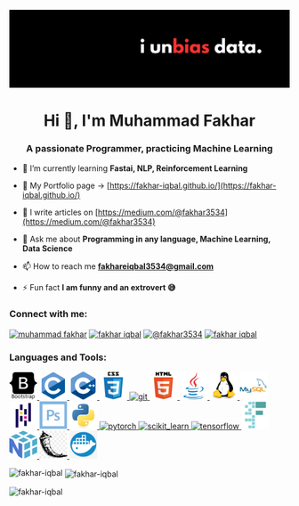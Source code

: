 ![logo](https://github.com/fakhar-iqbal/fakhar-iqbal/blob/main/copy2.png)

<h1 align="center">Hi 👋, I'm Muhammad Fakhar</h1>
<h3 align="center">A passionate Programmer, practicing Machine Learning</h3>



- 🌱 I’m currently learning **Fastai, NLP, Reinforcement Learning**
- 📝 My Portfolio page ->  [https://fakhar-iqbal.github.io/](https://fakhar-iqbal.github.io/)
- 📝 I write articles on [https://medium.com/@fakhar3534](https://medium.com/@fakhar3534)

- 💬 Ask me about **Programming in any language, Machine Learning, Data Science**

- 📫 How to reach me **fakhareiqbal3534@gmail.com**

- ⚡ Fun fact **I am funny and an extrovert 😅**

<h3 align="left">Connect with me:</h3>
<p align="left">
<a href="https://linkedin.com/in/muhammad-fakhar-707681265" target="blank"><img align="center" src="https://raw.githubusercontent.com/rahuldkjain/github-profile-readme-generator/master/src/images/icons/Social/linked-in-alt.svg" alt="muhammad fakhar" height="30" width="40" /></a>
<a href="https://kaggle.com/fakhariqbal" target="blank"><img align="center" src="https://raw.githubusercontent.com/rahuldkjain/github-profile-readme-generator/master/src/images/icons/Social/kaggle.svg" alt="fakhar iqbal" height="30" width="40" /></a>
<a href="https://medium.com/@fakhar3534" target="blank"><img align="center" src="https://raw.githubusercontent.com/rahuldkjain/github-profile-readme-generator/master/src/images/icons/Social/medium.svg" alt="@fakhar3534" height="30" width="40" /></a>
<a href="https://www.youtube.com/channel/UCKTEZERgF7q_A0RSK8yCzVQ" target="blank"><img align="center" src="https://raw.githubusercontent.com/rahuldkjain/github-profile-readme-generator/master/src/images/icons/Social/youtube.svg" alt="fakhar iqbal" height="30" width="40" /></a>
</p>

<h3 align="left">Languages and Tools:</h3>
<p align="left"> <a href="https://getbootstrap.com" target="_blank" rel="noreferrer"> <img src="https://raw.githubusercontent.com/devicons/devicon/master/icons/bootstrap/bootstrap-plain-wordmark.svg" alt="bootstrap" width="50" height="50"/> </a> <a href="https://www.cprogramming.com/" target="_blank" rel="noreferrer"> <img src="https://raw.githubusercontent.com/devicons/devicon/master/icons/c/c-original.svg" alt="c" width="50" height="50"/> </a> <a href="https://www.w3schools.com/cpp/" target="_blank" rel="noreferrer"> <img src="https://raw.githubusercontent.com/devicons/devicon/master/icons/cplusplus/cplusplus-original.svg" alt="cplusplus" width="50" height="50"/> </a> <a href="https://www.w3schools.com/css/" target="_blank" rel="noreferrer"> <img src="https://raw.githubusercontent.com/devicons/devicon/master/icons/css3/css3-original-wordmark.svg" alt="css3" width="50" height="50"/> </a> <a href="https://git-scm.com/" target="_blank" rel="noreferrer"> <img src="https://www.vectorlogo.zone/logos/git-scm/git-scm-icon.svg" alt="git" width="50" height="50"/> </a> <a href="https://www.w3.org/html/" target="_blank" rel="noreferrer"> <img src="https://raw.githubusercontent.com/devicons/devicon/master/icons/html5/html5-original-wordmark.svg" alt="html5" width="50" height="50"/> </a> <a href="https://www.java.com" target="_blank" rel="noreferrer"> <img src="https://raw.githubusercontent.com/devicons/devicon/master/icons/java/java-original.svg" alt="java" width="50" height="50"/> </a> <a href="https://www.linux.org/" target="_blank" rel="noreferrer"> <img src="https://raw.githubusercontent.com/devicons/devicon/master/icons/linux/linux-original.svg" alt="linux" width="50" height="50"/> </a> <a href="https://www.mysql.com/" target="_blank" rel="noreferrer"> <img src="https://raw.githubusercontent.com/devicons/devicon/master/icons/mysql/mysql-original-wordmark.svg" alt="mysql" width="50" height="50"/> </a> <a href="https://pandas.pydata.org/" target="_blank" rel="noreferrer"> <img src="https://raw.githubusercontent.com/devicons/devicon/2ae2a900d2f041da66e950e4d48052658d850630/icons/pandas/pandas-original.svg" alt="pandas" width="50" height="50"/> </a> <a href="https://www.photoshop.com/en" target="_blank" rel="noreferrer"> <img src="https://raw.githubusercontent.com/devicons/devicon/master/icons/photoshop/photoshop-line.svg" alt="photoshop" width="50" height="50"/> </a> <a href="https://www.python.org" target="_blank" rel="noreferrer"> <img src="https://raw.githubusercontent.com/devicons/devicon/master/icons/python/python-original.svg" alt="python" width="50" height="50"/> </a> <a href="https://pytorch.org/" target="_blank" rel="noreferrer"> <img src="https://www.vectorlogo.zone/logos/pytorch/pytorch-icon.svg" alt="pytorch" width="50" height="50"/> </a> <a href="https://scikit-learn.org/" target="_blank" rel="noreferrer"> <img src="https://upload.wikimedia.org/wikipedia/commons/0/05/Scikit_learn_logo_small.svg" alt="scikit_learn" width="50" height="50"/> </a> <a href="https://www.tensorflow.org" target="_blank" rel="noreferrer"> <img src="https://www.vectorlogo.zone/logos/tensorflow/tensorflow-icon.svg" alt="tensorflow" width="50" height="50"/> </a> <a href="https://www.fast.ai/" target="_blank" rel="noreferrer"> <img src="https://github.com/fastai/logos/blob/main/logo_square.png" alt="fastai" width="50" height="50"/> </a> <a href="https://numpy.org/" target="_blank" rel="noreferrer"> <img src="https://github.com/fakhar-iqbal/fakhar-iqbal.github.io/blob/master/images/numpy-seeklogo.com.svg" alt="numpy" width="50" height="50"/> </a> </a> <a href="https://flask.palletsprojects.com/en/2.3.x/" target="_blank" rel="noreferrer"> <img src="flask.jpg" alt="flask" width="50" height="50"/> </a> <a href="https://www.docker.com/" target="_blank" rel="noreferrer"> <img src="docker.png" alt="dockers" width="50" height="50"/> </a> </p>

<p><img align="left" src="https://github-readme-stats.vercel.app/api/top-langs?username=fakhar-iqbal&show_icons=true&locale=en&layout=compact" alt="fakhar-iqbal" /></p>

<p>&nbsp;<img align="center" src="https://github-readme-stats.vercel.app/api?username=fakhar-iqbal&show_icons=true&locale=en" alt="fakhar-iqbal" /></p>

<p><img align="center" src="https://github-readme-streak-stats.herokuapp.com/?user=fakhar-iqbal&" alt="fakhar-iqbal" /></p>
